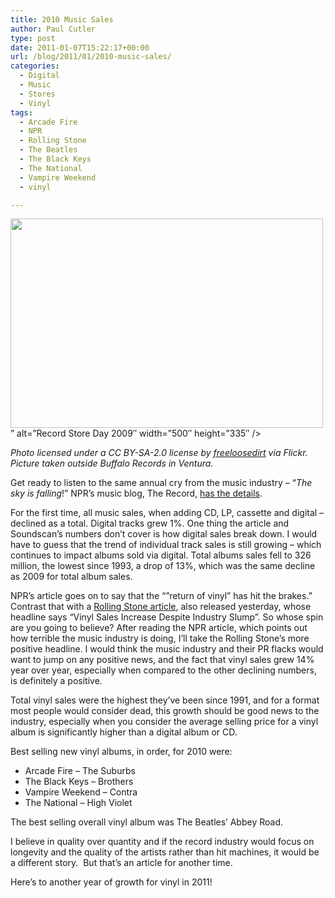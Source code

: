 ```yaml
---
title: 2010 Music Sales
author: Paul Cutler
type: post
date: 2011-01-07T15:22:17+00:00
url: /blog/2011/01/2010-music-sales/
categories:
  - Digital
  - Music
  - Stores
  - Vinyl
tags:
  - Arcade Fire
  - NPR
  - Rolling Stone
  - The Beatles
  - The Black Keys
  - The National
  - Vampire Weekend
  - vinyl

---
```

<img alt="" src="https://i2.wp.com/farm4.static.flickr.com/3377/3453432483_0dbb73bcf6.jpg?resize=500%2C335" title="Record Store Day 2009" class="alignnone" width="500" height="335" data-recalc-dims="1" /></a>&#8221; alt=&#8221;Record Store Day 2009&#8243; width=&#8221;500&#8243; height=&#8221;335&#8243; /></a>
  
_Photo licensed under a CC BY-SA-2.0 license by [freeloosedirt][1] via Flickr. Picture taken outside Buffalo Records in Ventura._

Get ready to listen to the same annual cry from the music industry &#8211; &#8220;_The sky is falling_!&#8221; NPR&#8217;s music blog, The Record, [has the details][2].

For the first time, all music sales, when adding CD, LP, cassette and digital &#8211; declined as a total. Digital tracks grew 1%. One thing the article and Soundscan&#8217;s numbers don&#8217;t cover is how digital sales break down. I would have to guess that the trend of individual track sales is still growing &#8211; which continues to impact albums sold via digital. Total albums sales fell to 326 million, the lowest since 1993, a drop of 13%, which was the same decline as 2009 for total album sales.

NPR&#8217;s article goes on to say that the &#8220;&#8221;return of vinyl&#8221; has hit the brakes.&#8221; Contrast that with a [Rolling Stone article][3], also released yesterday, whose headline says &#8220;Vinyl Sales Increase Despite Industry Slump&#8221;. So whose spin are you going to believe? After reading the NPR article, which points out how terrible the music industry is doing, I&#8217;ll take the Rolling Stone&#8217;s more positive headline. I would think the music industry and their PR flacks would want to jump on any positive news, and the fact that vinyl sales grew 14% year over year, especially when compared to the other declining numbers, is definitely a positive.

Total vinyl sales were the highest they&#8217;ve been since 1991, and for a format most people would consider dead, this growth should be good news to the industry, especially when you consider the average selling price for a vinyl album is significantly higher than a digital album or CD.

Best selling new vinyl albums, in order, for 2010 were:

  * Arcade Fire &#8211; The Suburbs
  * The Black Keys &#8211; Brothers
  * Vampire Weekend &#8211; Contra
  * The National &#8211; High Violet

The best selling overall vinyl album was The Beatles&#8217; Abbey Road.

I believe in quality over quantity and if the record industry would focus on longevity and the quality of the artists rather than hit machines, it would be a different story.  But that&#8217;s an article for another time.

Here&#8217;s to another year of growth for vinyl in 2011!

 [1]: http://www.flickr.com/photos/freeloosedirt/3453432483/
 [2]: http://www.npr.org/blogs/therecord/2011/01/06/132694660/2010-was-a-very-bad-year-for-trying-to-sell-music
 [3]: http://www.rollingstone.com/music/news/vinyl-sales-increase-despite-industry-slump-20110106
